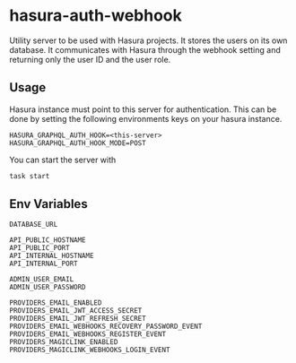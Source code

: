 # hasura-auth-webhook

Utility server to be used with Hasura projects. It stores the users on its own database. It communicates with Hasura through the webhook setting and returning only the user ID and the user role.

## Usage

Hasura instance must point to this server for authentication. This can be done by setting the following environments keys on your hasura instance.

```
HASURA_GRAPHQL_AUTH_HOOK=<this-server>
HASURA_GRAPHQL_AUTH_HOOK_MODE=POST
```

You can start the server with

```bash
task start
```

## Env Variables

```
DATABASE_URL

API_PUBLIC_HOSTNAME
API_PUBLIC_PORT
API_INTERNAL_HOSTNAME
API_INTERNAL_PORT

ADMIN_USER_EMAIL
ADMIN_USER_PASSWORD

PROVIDERS_EMAIL_ENABLED
PROVIDERS_EMAIL_JWT_ACCESS_SECRET
PROVIDERS_EMAIL_JWT_REFRESH_SECRET
PROVIDERS_EMAIL_WEBHOOKS_RECOVERY_PASSWORD_EVENT
PROVIDERS_EMAIL_WEBHOOKS_REGISTER_EVENT
PROVIDERS_MAGICLINK_ENABLED
PROVIDERS_MAGICLINK_WEBHOOKS_LOGIN_EVENT
```
